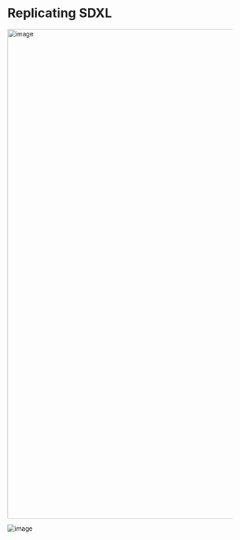 # Replicating SDXL


<img width="1096" alt="image" src="https://github.com/yudhisteer/A-Journey-with-ComfyUI/assets/59663734/f34b9554-c26b-4673-b068-2db1fe2ae5bd">



![image](https://github.com/yudhisteer/A-Journey-with-ComfyUI/assets/59663734/32622266-cf9f-4b8a-b610-7f4f7ee8d545)

